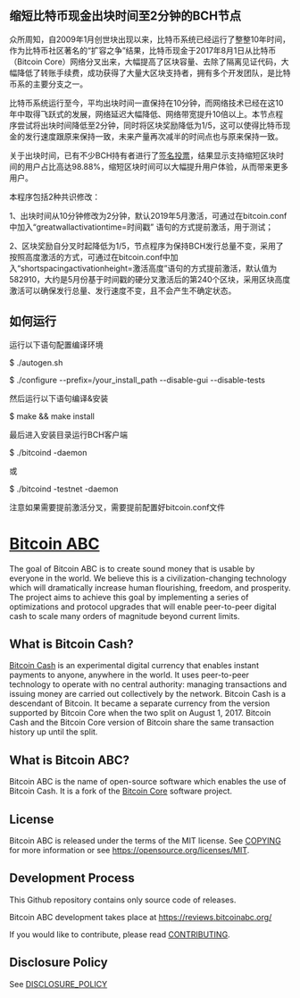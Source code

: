 缩短比特币现金出块时间至2分钟的BCH节点
---------------------

众所周知，自2009年1月创世块出现以来，比特币系统已经运行了整整10年时间，作为比特币社区著名的“扩容之争”结果，比特币现金于2017年8月1日从比特币（Bitcoin Core）网络分叉出来，大幅提高了区块容量、去除了隔离见证代码，大幅降低了转账手续费，成功获得了大量大区块支持者，拥有多个开发团队，是比特币系的主要分支之一。

比特币系统运行至今，平均出块时间一直保持在10分钟，而网络技术已经在这10年中取得飞跃式的发展，网络延迟大幅降低、网络带宽提升10倍以上。本节点程序尝试将出块时间降低至2分钟，同时将区块奖励降低为1/5，这可以使得比特币现金的发行速度跟原来保持一致，未来产量再次减半的时间点也与原来保持一致。

关于出块时间，已有不少BCH持有者进行了[签名投票](http://votes.cash/)，结果显示支持缩短区块时间的用户占比高达98.88%，缩短区块时间可以大幅提升用户体验，从而带来更多用户。

本程序包括2种共识修改：

1、出块时间从10分钟修改为2分钟，默认2019年5月激活，可通过在bitcoin.conf中加入“greatwallactivationtime=时间戳” 语句的方式提前激活，用于测试；

2、区块奖励自分叉时起降低为1/5，节点程序为保持BCH发行总量不变，采用了按照高度激活的方式，可通过在bitcoin.conf中加入“shortspacingactivationheight=激活高度”语句的方式提前激活，默认值为582910，大约是5月份基于时间戳的硬分叉激活后的第240个区块，采用区块高度激活可以确保发行总量、发行速度不变，且不会产生不确定状态。

如何运行
---------------------
运行以下语句配置编译环境

$ ./autogen.sh

$ ./configure --prefix=/your_install_path --disable-gui --disable-tests

然后运行以下语句编译&安装

$ make && make install

最后进入安装目录运行BCH客户端

$ ./bitcoind -daemon

或

$ ./bitcoind -testnet -daemon

注意如果需要提前激活分叉，需要提前配置好bitcoin.conf文件

[Bitcoin ABC](https://www.bitcoinabc.org)
===========

The goal of Bitcoin ABC is to create sound money that is usable by everyone in
the world. We believe this is a civilization-changing technology which will
dramatically increase human flourishing, freedom, and prosperity. The project
aims to achieve this goal by implementing a series of optimizations and
protocol upgrades that will enable peer-to-peer digital cash to scale many
orders of magnitude beyond current limits.

What is Bitcoin Cash?
---------------------

[Bitcoin Cash](https://www.bitcoincash.org/) is an experimental digital
currency that enables instant payments to anyone, anywhere in the world. It
uses peer-to-peer technology to operate with no central authority: managing
transactions and issuing money are carried out collectively by the network.
Bitcoin Cash is a descendant of Bitcoin. It became a separate currency from
the version supported by Bitcoin Core when the two split on August 1, 2017.
Bitcoin Cash and the Bitcoin Core version of Bitcoin share the same
transaction history up until the split.

What is Bitcoin ABC?
--------------------

Bitcoin ABC is the name of open-source software which enables the use of
Bitcoin Cash. It is a fork of the [Bitcoin Core](https://bitcoincore.org)
software project.

License
-------

Bitcoin ABC is released under the terms of the MIT license. See
[COPYING](COPYING) for more information or see
https://opensource.org/licenses/MIT.

Development Process
-------------------

This Github repository contains only source code of releases.

Bitcoin ABC development takes place at https://reviews.bitcoinabc.org/

If you would like to contribute, please read [CONTRIBUTING](CONTRIBUTING.md).

Disclosure Policy
-----------------

See [DISCLOSURE_POLICY](DISCLOSURE_POLICY.md)
